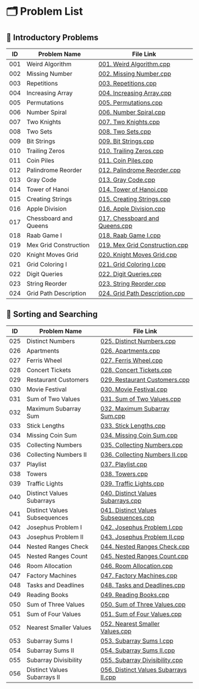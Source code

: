 # 🗂️ Problem List

## 🔹 Introductory Problems

| ID  | Problem Name | File Link |
|-----|--------------|-----------|
| 001 |  Weird Algorithm | [001. Weird Algorithm.cpp](Introductory%20Problems/001.%20Weird%20Algorithm.cpp) |
| 002 |  Missing Number | [002. Missing Number.cpp](Introductory%20Problems/002.%20Missing%20Number.cpp) |
| 003 |  Repetitions | [003. Repetitions.cpp](Introductory%20Problems/003.%20Repetitions.cpp) |
| 004 |  Increasing Array | [004. Increasing Array.cpp](Introductory%20Problems/004.%20Increasing%20Array.cpp) |
| 005 |  Permutations | [005. Permutations.cpp](Introductory%20Problems/005.%20Permutations.cpp) |
| 006 |  Number Spiral | [006. Number Spiral.cpp](Introductory%20Problems/006.%20Number%20Spiral.cpp) |
| 007 |  Two Knights | [007. Two Knights.cpp](Introductory%20Problems/007.%20Two%20Knights.cpp) |
| 008 |  Two Sets | [008. Two Sets.cpp](Introductory%20Problems/008.%20Two%20Sets.cpp) |
| 009 |  Bit Strings | [009. Bit Strings.cpp](Introductory%20Problems/009.%20Bit%20Strings.cpp) |
| 010 |  Trailing Zeros | [010. Trailing Zeros.cpp](Introductory%20Problems/010.%20Trailing%20Zeros.cpp) |
| 011 |  Coin Piles | [011. Coin Piles.cpp](Introductory%20Problems/011.%20Coin%20Piles.cpp) |
| 012 |  Palindrome Reorder | [012. Palindrome Reorder.cpp](Introductory%20Problems/012.%20Palindrome%20Reorder.cpp) |
| 013 |  Gray Code | [013. Gray Code.cpp](Introductory%20Problems/013.%20Gray%20Code.cpp) |
| 014 |  Tower of Hanoi | [014. Tower of Hanoi.cpp](Introductory%20Problems/014.%20Tower%20of%20Hanoi.cpp) |
| 015 |  Creating Strings | [015. Creating Strings.cpp](Introductory%20Problems/015.%20Creating%20Strings.cpp) |
| 016 |  Apple Division | [016. Apple Division.cpp](Introductory%20Problems/016.%20Apple%20Division.cpp) |
| 017 |  Chessboard and Queens | [017. Chessboard and Queens.cpp](Introductory%20Problems/017.%20Chessboard%20and%20Queens.cpp) |
| 018 |  Raab Game I | [018. Raab Game I.cpp](Introductory%20Problems/018.%20Raab%20Game%20I.cpp) |
| 019 |  Mex Grid Construction | [019. Mex Grid Construction.cpp](Introductory%20Problems/019.%20Mex%20Grid%20Construction.cpp) |
| 020 |  Knight Moves Grid | [020. Knight Moves Grid.cpp](Introductory%20Problems/020.%20Knight%20Moves%20Grid.cpp) |
| 021 |  Grid Coloring I | [021. Grid Coloring I.cpp](Introductory%20Problems/021.%20Grid%20Coloring%20I.cpp) |
| 022 |  Digit Queries | [022. Digit Queries.cpp](Introductory%20Problems/022.%20Digit%20Queries.cpp) |
| 023 |  String Reorder | [023. String Reorder.cpp](Introductory%20Problems/023.%20String%20Reorder.cpp) |
| 024 |  Grid Path Description | [024. Grid Path Description.cpp](Introductory%20Problems/024.%20Grid%20Path%20Description.cpp) |

## 🔹 Sorting and Searching

| ID  | Problem Name | File Link |
|-----|--------------|-----------|
| 025 |  Distinct Numbers | [025. Distinct Numbers.cpp](Sorting%20and%20Searching/025.%20Distinct%20Numbers.cpp) |
| 026 |  Apartments | [026. Apartments.cpp](Sorting%20and%20Searching/026.%20Apartments.cpp) |
| 027 |  Ferris Wheel | [027. Ferris Wheel.cpp](Sorting%20and%20Searching/027.%20Ferris%20Wheel.cpp) |
| 028 |  Concert Tickets | [028. Concert Tickets.cpp](Sorting%20and%20Searching/028.%20Concert%20Tickets.cpp) |
| 029 |  Restaurant Customers | [029. Restaurant Customers.cpp](Sorting%20and%20Searching/029.%20Restaurant%20Customers.cpp) |
| 030 |  Movie Festival | [030. Movie Festival.cpp](Sorting%20and%20Searching/030.%20Movie%20Festival.cpp) |
| 031 |  Sum of Two Values | [031. Sum of Two Values.cpp](Sorting%20and%20Searching/031.%20Sum%20of%20Two%20Values.cpp) |
| 032 |  Maximum Subarray Sum | [032. Maximum Subarray Sum.cpp](Sorting%20and%20Searching/032.%20Maximum%20Subarray%20Sum.cpp) |
| 033 |  Stick Lengths | [033. Stick Lengths.cpp](Sorting%20and%20Searching/033.%20Stick%20Lengths.cpp) |
| 034 |  Missing Coin Sum | [034. Missing Coin Sum.cpp](Sorting%20and%20Searching/034.%20Missing%20Coin%20Sum.cpp) |
| 035 |  Collecting Numbers | [035. Collecting Numbers.cpp](Sorting%20and%20Searching/035.%20Collecting%20Numbers.cpp) |
| 036 |  Collecting Numbers II | [036. Collecting Numbers II.cpp](Sorting%20and%20Searching/036.%20Collecting%20Numbers%20II.cpp) |
| 037 |  Playlist | [037. Playlist.cpp](Sorting%20and%20Searching/037.%20Playlist.cpp) |
| 038 |  Towers | [038. Towers.cpp](Sorting%20and%20Searching/038.%20Towers.cpp) |
| 039 |  Traffic Lights | [039. Traffic Lights.cpp](Sorting%20and%20Searching/039.%20Traffic%20Lights.cpp) |
| 040 |  Distinct Values Subarrays | [040. Distinct Values Subarrays.cpp](Sorting%20and%20Searching/040.%20Distinct%20Values%20Subarrays.cpp) |
| 041 |  Distinct Values Subsequences | [041. Distinct Values Subsequences.cpp](Sorting%20and%20Searching/041.%20Distinct%20Values%20Subsequences.cpp) |
| 042 |  Josephus Problem I | [042. Josephus Problem I.cpp](Sorting%20and%20Searching/042.%20Josephus%20Problem%20I.cpp) |
| 043 |  Josephus Problem II | [043. Josephus Problem II.cpp](Sorting%20and%20Searching/043.%20Josephus%20Problem%20II.cpp) |
| 044 |  Nested Ranges Check | [044. Nested Ranges Check.cpp](Sorting%20and%20Searching/044.%20Nested%20Ranges%20Check.cpp) |
| 045 |  Nested Ranges Count | [045. Nested Ranges Count.cpp](Sorting%20and%20Searching/045.%20Nested%20Ranges%20Count.cpp) |
| 046 |  Room Allocation | [046. Room Allocation.cpp](Sorting%20and%20Searching/046.%20Room%20Allocation.cpp) |
| 047 |  Factory Machines | [047. Factory Machines.cpp](Sorting%20and%20Searching/047.%20Factory%20Machines.cpp) |
| 048 |  Tasks and Deadlines | [048. Tasks and Deadlines.cpp](Sorting%20and%20Searching/048.%20Tasks%20and%20Deadlines.cpp) |
| 049 |  Reading Books | [049. Reading Books.cpp](Sorting%20and%20Searching/049.%20Reading%20Books.cpp) |
| 050 |  Sum of Three Values | [050. Sum of Three Values.cpp](Sorting%20and%20Searching/050.%20Sum%20of%20Three%20Values.cpp) |
| 051 |  Sum of Four Values | [051. Sum of Four Values.cpp](Sorting%20and%20Searching/051.%20Sum%20of%20Four%20Values.cpp) |
| 052 |  Nearest Smaller Values | [052. Nearest Smaller Values.cpp](Sorting%20and%20Searching/052.%20Nearest%20Smaller%20Values.cpp) |
| 053 |  Subarray Sums I | [053. Subarray Sums I.cpp](Sorting%20and%20Searching/053.%20Subarray%20Sums%20I.cpp) |
| 054 |  Subarray Sums II | [054. Subarray Sums II.cpp](Sorting%20and%20Searching/054.%20Subarray%20Sums%20II.cpp) |
| 055 |  Subarray Divisibility | [055. Subarray Divisibility.cpp](Sorting%20and%20Searching/055.%20Subarray%20Divisibility.cpp) |
| 056 |  Distinct Values Subarrays II | [056. Distinct Values Subarrays II.cpp](Sorting%20and%20Searching/056.%20Distinct%20Values%20Subarrays%20II.cpp) |


